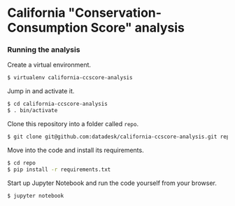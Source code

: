 # California "Conservation-Consumption Score" analysis

### Running the analysis

Create a virtual environment.

```bash
$ virtualenv california-ccscore-analysis
```

Jump in and activate it.

```bash
$ cd california-ccscore-analysis
$ . bin/activate
```

Clone this repository into a folder called ``repo``.

```bash
$ git clone git@github.com:datadesk/california-ccscore-analysis.git repo
```

Move into the code and install its requirements.

```bash
$ cd repo
$ pip install -r requirements.txt
```

Start up Jupyter Notebook and run the code yourself from your browser.

```
$ jupyter notebook
```
